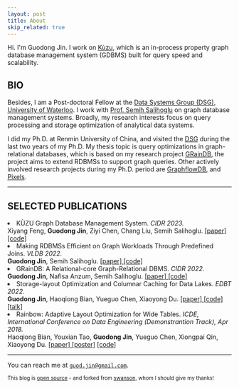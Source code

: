 ```yaml
---
layout: post
title: About
skip_related: true
---
```


Hi. I'm Guodong Jin. I work on [Kùzu](https://kuzudb.com), which is an in-process property graph database management system (GDBMS) built for query speed and scalability.

## BIO

Besides, I am a Post-doctoral Fellow at the <a href="https://dsg.uwaterloo.ca">Data Systems Group (DSG)</a>, <a href="https://uwaterloo.ca">University of Waterloo</a>.
I work with <a href="https://cs.uwaterloo.ca/~ssalihog/">Prof. Semih Salihoglu</a> on graph database management systems.
Broadly, my research interests focus on query processing and storage optimization of analytical data systems.

I did my Ph.D. at Renmin University of China, and visited the <a href="https://dsg.uwaterloo.ca">DSG</a> during the last two years of my Ph.D.
My thesis topic is query optimizations in graph-relational databases, which is based on my research project <a href="https://graindb.github.io">GRainDB</a>, the project aims to extend RDBMSs to support graph queries.
Other actively involved research projects during my Ph.D. period are <a href="http://graphflow.io">GraphflowDB</a>, and <a href="https://github.com/pixelsdb/pixels">Pixels</a>.
<hr/>

## SELECTED PUBLICATIONS
<li>KÙZU Graph Database Management System. <i>CIDR 2023.</i></li>
Xiyang Feng, <b>Guodong Jin</b>, Ziyi Chen, Chang Liu, Semih Salihoglu.
<a href="https://www.cidrdb.org/cidr2023/papers/p48-jin.pdf">[paper] </a> <a href="https://githb.com/kuzudb/kuzu">[code]</a>

<li>Making RDBMSs Efficient on Graph Workloads Through Predefined Joins. <i>VLDB 2022.</i></li>
<b>Guodong Jin</b>, Semih Salihoglu.
<a href="/paper/graindb-vldb.pdf">[paper] </a><a href="https://github.com/graindb/graindb">[code]</a>

<li>GRainDB: A Relational-core Graph-Relational DBMS. <i>CIDR 2022.</i></li>
<b>Guodong Jin</b>, Nafisa Anzum, Semih Salihoglu.
<a href="/paper/graindb-cidr.pdf">[paper] </a><a href="https://graindb.github.io">[code]</a>

<li>Storage-layout Optimization and Columnar Caching for Data Lakes. <i>EDBT 2022.</i></li>
<b>Guodong Jin</b>, Haoqiong Bian, Yueguo Chen, Xiaoyong Du.
<a href="/paper/pixels-edbt.pdf">[paper] </a><a href="https://github.com/pixelsdb/pixels">[code]</a> <a href="https://www.youtube.com/watch?v=5RzrNFl0B-c">[talk]</a>

<li>Rainbow: Adaptive Layout Optimization for Wide Tables. <i>ICDE, International Conference on Data Engineering (Demonstrantion Track), Apr 2018.</i></li>
Haoqiong Bian, Youxian Tao, <b>Guodong Jin</b>, Yueguo Chen, Xiongpai Qin, Xiaoyong Du.
<a href="/paper/rainbow-icde-2018.pdf">[paper] </a><a href="/paper/rainbow-icde-poster.pdf">[poster]</a> <a href="https://github.com/dbiir/rainbow">[code]</a>

<hr/>

You can reach me at [`guod.jin@gmail.com`][email].

<small>This blog is [open source][os] - and forked from [swanson][sw], whom I should give my thanks!</small>

[email]: mailto:guod.jin@gmail.com
[twitter]: https://twitter.com/ray6080
[os]: https://github.com/ray6080/ray6080.github.io
[sw]: https://github.com/swanson/swanson.github.com
